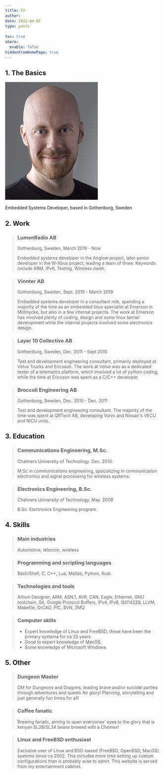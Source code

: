 ```yaml
---
title: CV
author: 
date: 2022-04-05
type: posts

toc: true
share:
  enable: false
hiddenFromHomePage: true
---
```


## 1. The Basics

![Niklas Berggren](nberggren-cropped.jpg)

Embedded Systems Developer, based in Gothenburg, Sweden

## 2. Work

> ### LumenRadio AB
> Gothenburg, Sweden, March 2019 - Now
>
> Embedded systems developer in the Airglow project, later senior developer in the W-Xbus project,
> leading a team of three. Keywords include ARM, IPv6, Testing, Wireless mesh.

> ### Vinnter AB
> Gothenburg, Sweden, Sept. 2015 - March 2019
>
> Embedded systems developer in a consultant role, spending a majority of the time as an embedded 
> linux specialist at Emerson in Mölnlycke, but also in a few internal projects. The work at Emerson
> has involved plenty of coding, design and some linux kernel development while the internal projects
> involved some electronics design.

> ### Layer 10 Collective AB
> Gothenburg, Sweden, Dec. 2011 - Sept 2015
>
> Test and development engineering consultant, primarily deployed at Volvo Trucks and Ericsson. The
> work at Volvo was as a dedicated tester of a telematics platform, which involved a lot of python
> coding, while the time at Ericsson was spent as a C/C++ developer.

> ### Broccoli Engineering AB
> Gothenburg, Sweden, Dec. 2010 - Dec. 2011
>
> Test and development engineering consultant. The majority of the time was spent at QRTech AB, developing
> Volvo and Nissan's VECU and NICU units.

## 3. Education

> ### Communications Engineering, M.Sc.
> Chalmers University of Technology. Dec. 2010.
>
> M.Sc in communications engineering, specializing in communication electronics and signal processing
> for wireless systems.

> ### Electronics Engineering, B.Sc.
> Chalmers University of Technology. May. 2008
>
> B.Sc. Electronics Engineering program.

## 4. Skills

> ### Main industries
> Automotive, telecom, wireless

> ### Programming and scripting languages
> Bash/Shell, C, C++, Lua, Matlab, Python, Rust.

> ### Technologies and tools
> Altium Designer, ARM, ASN.1, AVR, CAN, Eagle, Ethernet, GNU toolchain, Git, Google Protocol Buffers,
> IPv4, IPv6, ISO14229, LLVM, Makefile, OrCAD, PIC, SVN, ZMQ

> ### Computer skills
> - Expert knowledge of Linux and FreeBSD, these have been the primary systems for ca 25 years.
> - Good to expert knowledge of MacOS.
> - Some knowledge of Microsoft Windows

## 5. Other

> ### Dungeon Master
> DM for Dungeons and Dragons, leading brave and/or suicidal parties through adventures and quests
> for glory! Planning, storytelling and just generally fun times for all!

> ### Coffee fanatic
> Brewing fanatic, aiming to open everyones' eyes to the glory that is kenyan SL28/SL34 beans brewed
> with a Chemex!

> ### Linux and FreeBSD enthusiast
> Exclusive user of Linux and BSD-based (FreeBSD, OpenBSD, MacOS) systems since ca 2002. This
> includes more time setting up custom configurations than is probably wise to admit. This website
> is served from my entertainment cabinet.
